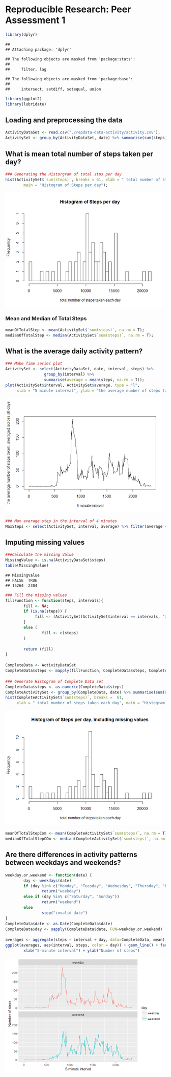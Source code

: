 # Reproducible Research: Peer Assessment 1

```r
library(dplyr)
```

```
## 
## Attaching package: 'dplyr'
```

```
## The following objects are masked from 'package:stats':
## 
##     filter, lag
```

```
## The following objects are masked from 'package:base':
## 
##     intersect, setdiff, setequal, union
```

```r
library(ggplot2)
library(lubridate)
```

## Loading and preprocessing the data



```r
ActivityDataSet <- read.csv("./repdata-data-activity/activity.csv");
ActivitySet <- group_by(ActivityDataSet, date) %>% summarise(sum(steps));
```



## What is mean total number of steps taken per day?


```r
### Generating the Historgram of total stps per day
hist(ActivitySet$`sum(steps)`, breaks = 61, xlab = " total number of steps taken each day", 
        main = "Histogram of Steps per day");
```

![](PA1_template_files/figure-html/unnamed-chunk-3-1.png)




### Mean and Median of Total Steps

```r
meanOfTotalStep <- mean(ActivitySet$`sum(steps)`, na.rm = T);
medianOfTotalStep <- median(ActivitySet$`sum(steps)`, na.rm = T);
```

## What is the average daily activity pattern?


```r
### Make Time series plot
ActivitySet <- select(ActivityDataSet, date, interval, steps) %>%
                 group_by(interval) %>%
                 summarise(average = mean(steps, na.rm = T));
plot(ActivitySet$interval, ActivitySet$average, type = "l", 
     xlab = "5 minute interval", ylab = "the average number of steps taken, averaged across all days");
```

![](PA1_template_files/figure-html/unnamed-chunk-5-1.png)

```r
### Max average step in the interval of 4 minutes
MaxSteps <- select(ActivitySet, interval, average) %>% filter(average == max(average, na.rm = T))
```

## Imputing missing values

```r
###Calculate the missing Value
MissingValue <- is.na(ActivityDataSet$steps)
table(MissingValue)
```

```
## MissingValue
## FALSE  TRUE 
## 15264  2304
```

```r
### Fill the missing values
fillFunction <- function(steps, intervals){
        fill <- NA;
        if (is.na(steps)) {
             fill <- (ActivitySet[ActivitySet$interval == intervals, "average"])
        }
        else (
                fill <- c(steps)
        )
        
        return (fill)
}

CompleteData <- ActivityDataSet
CompleteData$steps <- mapply(fillFunction, CompleteData$steps, CompleteData$interval)

### Generate Histogram of Complete Data set
CompleteData$steps <- as.numeric(CompleteData$steps)
CompleteActivitySet <- group_by(CompleteData, date) %>% summarise(sum(steps));
hist(CompleteActivitySet$`sum(steps)`, breaks =  61, 
     xlab = " total number of steps taken each day", main = "Histogram of Steps per day, including missing values");
```

![](PA1_template_files/figure-html/unnamed-chunk-6-1.png)

```r
meanOfTotalStepCom <- mean(CompleteActivitySet$`sum(steps)`, na.rm = T);
medianOfTotalStepCOm <- median(CompleteActivitySet$`sum(steps)`, na.rm = T);
```

## Are there differences in activity patterns between weekdays and weekends?

```r
weekday.or.weekend <- function(date) {
        day <- weekdays(date)
        if (day %in% c("Monday", "Tuesday", "Wednesday", "Thursday", "Friday"))
                return("weekday")
        else if (day %in% c("Saturday", "Sunday"))
                return("weekend")
        else
                stop("invalid date")
}
CompleteData$date <- as.Date(CompleteData$date)
CompleteData$day <- sapply(CompleteData$date, FUN=weekday.or.weekend)

averages <- aggregate(steps ~ interval + day, data=CompleteData, mean)
ggplot(averages, aes(interval, steps, color = day)) + geom_line() + facet_wrap(~day, ncol = 1, nrow = 2) +
        xlab("5-minute interval") + ylab("Number of steps")
```

![](PA1_template_files/figure-html/unnamed-chunk-7-1.png)
